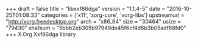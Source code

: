+++
draft = false
title = "libxxf86dga"
version = "1.1.4-5"
date = "2016-10-25T01:08:33"
categories = ['x11', 'xorg-core', 'xorg-libs']
upstreamurl = "http://xorg.freedesktop.org"
arch = "x86_64"
size = "30464"
usize = "79430"
sha1sum = "5bbb2eb305b97949de45f6cf4d6b3b05adf68fd0"
+++
X.Org Xxf86dga library